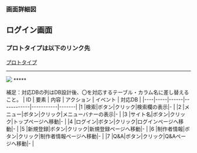 ### 画面詳細図
## ログイン画面
### プロトタイプは以下のリンク先
[プロトタイプ](https://www.figma.com/file/5bAHMcKrDB8THLNT72si3d/%E7%94%BB%E9%9D%A2?node-id=0%3A1)
*****
<img src= .. >
*****

補足：対応DBの列はDB設計後、〇を対応するテーブル・カラム名に差し替えること。
| ID | 要素 | 内容 | アクション | イベント | 対応DB |
|----|-----|------|------------|-----------|-------|
|1   |検索|ボタン|クリック|検索欄の表示|-       |
|2   |メニュー|ボタン|クリック|メニューバナーの表示|-       |
|3   |サイト名|ボタン|クリック|トップページへ移動|-       |
|4   |ログイン|ボタン|クリック|ログインページへ移動|-       |
|5   |新規登録|ボタン|クリック|新規登録ページへ移動|-       |
|6   |制作者情報|ボタン|クリック|制作者情報ページへ移動|-       |
|7   |Q&A|ボタン|クリック|Q&Aページへ移動|-       |
